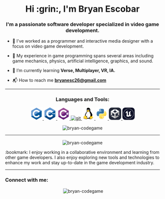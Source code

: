 <h1 align="center">Hi :grin:, I'm Bryan Escobar</h1>
<h3 align="center">I'm a passionate software developer specialized in video game development.</h3>

- 🔭 I've worked as a programmer and interactive media designer with a focus on video game development.
- :space_invader: My experience in game programming spans several areas including game mechanics, physics, artificial intelligence, graphics, and sound.

- 🌱 I’m currently learning **Verse, Multiplayer, VR, IA.**

- :mailbox_with_mail: How to reach me **bryanesc26@gmail.com**

<hr/>
<h3 align="center">Languages and Tools:</h3>
<p align="center"> <a href="https://www.cprogramming.com/" target="_blank" rel="noreferrer"> <img src="https://raw.githubusercontent.com/devicons/devicon/master/icons/c/c-original.svg" alt="c" width="40" height="40"/> </a> <a href="https://www.w3schools.com/cpp/" target="_blank" rel="noreferrer"> <img src="https://raw.githubusercontent.com/devicons/devicon/master/icons/cplusplus/cplusplus-original.svg" alt="cplusplus" width="40" height="40"/> </a> <a href="https://www.w3schools.com/cs/" target="_blank" rel="noreferrer"> <img src="https://raw.githubusercontent.com/devicons/devicon/master/icons/csharp/csharp-original.svg" alt="csharp" width="40" height="40"/> </a> <a href="https://git-scm.com/" target="_blank" rel="noreferrer"> <img src="https://www.vectorlogo.zone/logos/git-scm/git-scm-icon.svg" alt="git" width="40" height="40"/> </a> <a href="https://www.linux.org/" target="_blank" rel="noreferrer"> <img src="https://raw.githubusercontent.com/devicons/devicon/master/icons/linux/linux-original.svg" alt="linux" width="40" height="40"/> </a> <a href="https://www.python.org" target="_blank" rel="noreferrer"> <img src="https://raw.githubusercontent.com/devicons/devicon/master/icons/python/python-original.svg" alt="python" width="40" height="40"/> </a> <a href="https://unity.com/" target="_blank" rel="noreferrer"> <img src="https://github.com/tandpfun/skill-icons/blob/main/icons/Unity-Dark.svg" alt="unity" width="40" height="40" style="fill: #ff0000;"/> </a> <a href="https://unrealengine.com/" target="_blank" rel="noreferrer"> <img src="https://github.com/tandpfun/skill-icons/blob/main/icons/UnrealEngine.svg" alt="unreal" width="40" height="40" style="fill: #ff0000;"/> </a> </p>

<p align="center"><img align="center" src="https://github-readme-stats.vercel.app/api/top-langs?username=bryan-codegame&show_icons=true&theme=dark&locale=en&layout=compact" alt="bryan-codegame" /></p>
<hr/>

<p align="center"><img align="center" src="https://github-readme-streak-stats.herokuapp.com/?user=bryan-codegame&theme=dark" alt="bryan-codegame" /></p>
<p> :bookmark: I enjoy working in a collaborative environment and learning from other game developers. I also enjoy exploring new tools and technologies to enhance my work and stay up-to-date in the game development industry.</p>

<hr/>
<h3 align="left">Connect with me:</h3>
<p align="left">
</p>

<p align="center">&nbsp;<img align="center" src="https://github-readme-stats.vercel.app/api?username=bryan-codegame&show_icons=true&theme=dark&locale=en" alt="bryan-codegame" /></p>

